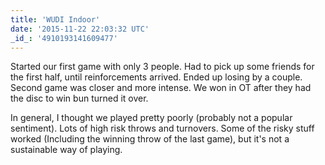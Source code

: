 ```yaml
---
title: 'WUDI Indoor'
date: '2015-11-22 22:03:32 UTC'
_id_: '4910193141609477'
---
```


Started our first game with only 3 people. Had to pick up some friends for
the first half, until reinforcements arrived. Ended up losing by a couple.
Second game was closer and more intense. We won in OT after they had the
disc to win bun turned it over.

In general, I thought we played pretty poorly (probably not a popular
sentiment). Lots of high risk throws and turnovers. Some of the risky stuff
worked (Including the winning throw of the last game), but it's not a
sustainable way of playing.
